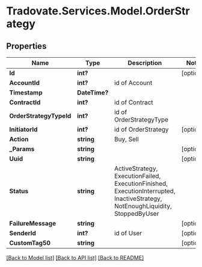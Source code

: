 # Tradovate.Services.Model.OrderStrategy
## Properties

Name | Type | Description | Notes
------------ | ------------- | ------------- | -------------
**Id** | **int?** |  | [optional] 
**AccountId** | **int?** | id of Account | 
**Timestamp** | **DateTime?** |  | 
**ContractId** | **int?** | id of Contract | 
**OrderStrategyTypeId** | **int?** | id of OrderStrategyType | 
**InitiatorId** | **int?** | id of OrderStrategy | [optional] 
**Action** | **string** | Buy, Sell | 
**_Params** | **string** |  | [optional] 
**Uuid** | **string** |  | [optional] 
**Status** | **string** | ActiveStrategy, ExecutionFailed, ExecutionFinished, ExecutionInterrupted, InactiveStrategy, NotEnoughLiquidity, StoppedByUser | 
**FailureMessage** | **string** |  | [optional] 
**SenderId** | **int?** | id of User | [optional] 
**CustomTag50** | **string** |  | [optional] 

[[Back to Model list]](../README.md#documentation-for-models) [[Back to API list]](../README.md#documentation-for-api-endpoints) [[Back to README]](../README.md)

